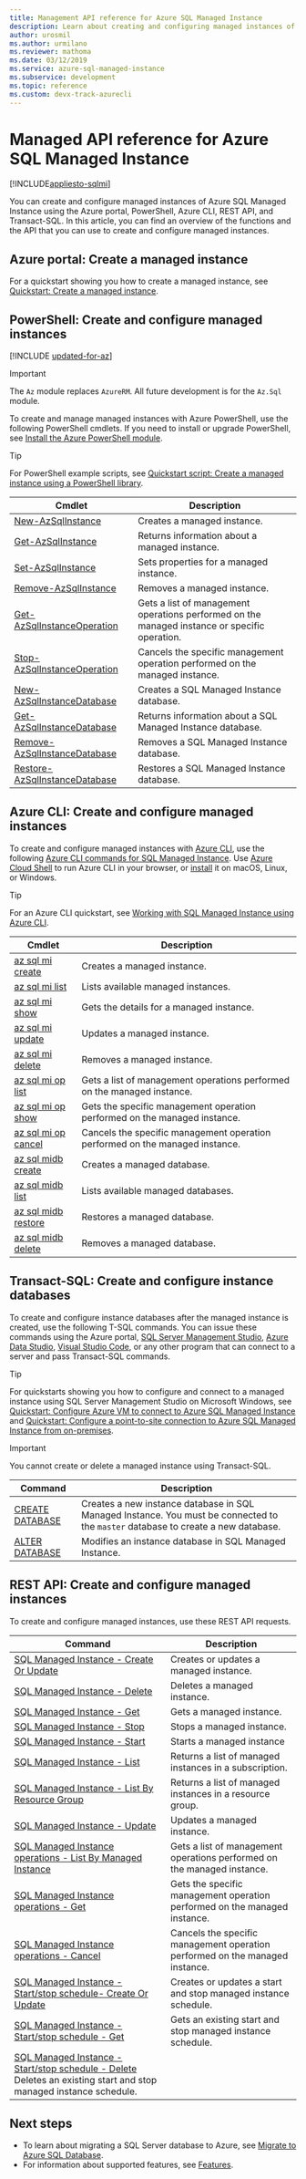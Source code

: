 ```yaml
---
title: Management API reference for Azure SQL Managed Instance
description: Learn about creating and configuring managed instances of Azure SQL Managed Instance.
author: urosmil
ms.author: urmilano
ms.reviewer: mathoma
ms.date: 03/12/2019
ms.service: azure-sql-managed-instance
ms.subservice: development
ms.topic: reference
ms.custom: devx-track-azurecli
---
```

# Managed API reference for Azure SQL Managed Instance

[!INCLUDE[appliesto-sqlmi](../includes/appliesto-sqlmi.md)]

You can create and configure managed instances of Azure SQL Managed Instance using the Azure portal, PowerShell, Azure CLI, REST API, and Transact-SQL. In this article, you can find an overview of the functions and the API that you can use to create and configure managed instances.

## Azure portal: Create a managed instance

For a quickstart showing you how to create a managed instance, see [Quickstart: Create a managed instance](instance-create-quickstart.md).

## PowerShell: Create and configure managed instances

[!INCLUDE [updated-for-az](../includes/updated-for-az.md)]

> [!IMPORTANT]
> The `Az` module replaces `AzureRM`. All future development is for the `Az.Sql` module.

To create and manage managed instances with Azure PowerShell, use the following PowerShell cmdlets. If you need to install or upgrade PowerShell, see [Install the Azure PowerShell module](/powershell/azure/install-az-ps).

> [!TIP]
> For PowerShell example scripts, see [Quickstart script: Create a managed instance using a PowerShell library](/archive/blogs/sqlserverstorageengine/quick-start-script-create-azure-sql-managed-instance-using-powershell).

| Cmdlet | Description |
| --- | --- |
|[New-AzSqlInstance](/powershell/module/az.sql/new-azsqlinstance)|Creates a managed instance. |
|[Get-AzSqlInstance](/powershell/module/az.sql/get-azsqlinstance)|Returns information about a managed instance.|
|[Set-AzSqlInstance](/powershell/module/az.sql/set-azsqlinstance)|Sets properties for a managed instance.|
|[Remove-AzSqlInstance](/powershell/module/az.sql/remove-azsqlinstance)|Removes a managed instance.|
|[Get-AzSqlInstanceOperation](/powershell/module/az.sql/get-azsqlinstanceoperation)|Gets a list of management operations performed on the managed instance or specific operation.|
|[Stop-AzSqlInstanceOperation](/powershell/module/az.sql/stop-azsqlinstanceoperation)|Cancels the specific management operation performed on the managed instance.|
|[New-AzSqlInstanceDatabase](/powershell/module/az.sql/new-azsqlinstancedatabase)|Creates a SQL Managed Instance database.|
|[Get-AzSqlInstanceDatabase](/powershell/module/az.sql/get-azsqlinstancedatabase)|Returns information about a SQL Managed Instance database.|
|[Remove-AzSqlInstanceDatabase](/powershell/module/az.sql/remove-azsqlinstancedatabase)|Removes a SQL Managed Instance database.|
|[Restore-AzSqlInstanceDatabase](/powershell/module/az.sql/restore-azsqlinstancedatabase)|Restores a SQL Managed Instance database.|

## Azure CLI: Create and configure managed instances

To create and configure managed instances with [Azure CLI](/cli/azure), use the following [Azure CLI commands for SQL Managed Instance](/cli/azure/sql/mi). Use [Azure Cloud Shell](/azure/cloud-shell/overview) to run Azure CLI in your browser, or [install](/cli/azure/install-azure-cli) it on macOS, Linux, or Windows.

> [!TIP]
> For an Azure CLI quickstart, see [Working with SQL Managed Instance using Azure CLI](https://medium.com/azure-sqldb-managed-instance/working-with-sql-managed-instance-using-azure-cli-611795fe0b44).

| Cmdlet | Description |
| --- | --- |
|[az sql mi create](/cli/azure/sql/mi#az-sql-mi-create) |Creates a managed instance.|
|[az sql mi list](/cli/azure/sql/mi#az-sql-mi-list)|Lists available managed instances.|
|[az sql mi show](/cli/azure/sql/mi#az-sql-mi-show)|Gets the details for a managed instance.|
|[az sql mi update](/cli/azure/sql/mi#az-sql-mi-update)|Updates a managed instance.|
|[az sql mi delete](/cli/azure/sql/mi#az-sql-mi-delete)|Removes a managed instance.|
|[az sql mi op list](/cli/azure/sql/mi/op#az-sql-mi-op-list)|Gets a list of management operations performed on the managed instance.|
|[az sql mi op show](/cli/azure/sql/mi/op#az-sql-mi-op-show)|Gets the specific management operation performed on the managed instance.|
|[az sql mi op cancel](/cli/azure/sql/mi/op#az-sql-mi-op-cancel)|Cancels the specific management operation performed on the managed instance.|
|[az sql midb create](/cli/azure/sql/midb#az-sql-midb-create) |Creates a managed database.|
|[az sql midb list](/cli/azure/sql/midb#az-sql-midb-list)|Lists available managed databases.|
|[az sql midb restore](/cli/azure/sql/midb#az-sql-midb-restore)|Restores a managed database.|
|[az sql midb delete](/cli/azure/sql/midb#az-sql-midb-delete)|Removes a managed database.|

## Transact-SQL: Create and configure instance databases

To create and configure instance databases after the managed instance is created, use the following T-SQL commands. You can issue these commands using the Azure portal, [SQL Server Management Studio](/sql/ssms/use-sql-server-management-studio), [Azure Data Studio](/azure-data-studio/what-is-azure-data-studio), [Visual Studio Code](https://code.visualstudio.com/docs), or any other program that can connect to a server and pass Transact-SQL commands.

> [!TIP]
> For quickstarts showing you how to configure and connect to a managed instance using SQL Server Management Studio on Microsoft Windows, see [Quickstart: Configure Azure VM to connect to Azure SQL Managed Instance](connect-vm-instance-configure.md) and [Quickstart: Configure a point-to-site connection to Azure SQL Managed Instance from on-premises](point-to-site-p2s-configure.md).

> [!IMPORTANT]
> You cannot create or delete a managed instance using Transact-SQL.

| Command | Description |
| --- | --- |
|[CREATE DATABASE](/sql/t-sql/statements/create-database-transact-sql?preserve-view=true&view=azuresqldb-mi-current)|Creates a new instance database in SQL Managed Instance. You must be connected to the `master` database to create a new database.|
| [ALTER DATABASE](/sql/t-sql/statements/alter-database-transact-sql?preserve-view=true&view=azuresqldb-mi-current) |Modifies an instance database in SQL Managed Instance.|

## REST API: Create and configure managed instances

To create and configure managed instances, use these REST API requests.

| Command | Description |
| --- | --- |
|[SQL Managed Instance - Create Or Update](/rest/api/sql/managed-instances/create-or-update)|Creates or updates a managed instance.|
|[SQL Managed Instance - Delete](/rest/api/sql/managed-instances/delete)|Deletes a managed instance.|
|[SQL Managed Instance - Get](/rest/api/sql/managed-instances/get)|Gets a managed instance.|
|[SQL Managed Instance - Stop](/rest/api/sql/managed-instances/stop) | Stops a managed instance. | 
|[SQL Managed Instance - Start](/rest/api/sql/managed-instances/start) | Starts a managed instance | 
|[SQL Managed Instance - List](/rest/api/sql/managedinstances/list)|Returns a list of managed instances in a subscription.|
|[SQL Managed Instance - List By Resource Group](/rest/api/sql/managed-instances/list-by-resource-group)|Returns a list of managed instances in a resource group.|
|[SQL Managed Instance - Update](/rest/api/sql/managed-instances/update)|Updates a managed instance.|
|[SQL Managed Instance operations - List By Managed Instance](/rest/api/sql/managed-instance-operations/list-by-managed-instance)|Gets a list of management operations performed on the managed instance.|
|[SQL Managed Instance operations - Get](/rest/api/sql/managed-instance-operations/get)|Gets the specific management operation performed on the managed instance.|
|[SQL Managed Instance operations - Cancel](/rest/api/sql/managed-instance-operations/cancel)|Cancels the specific management operation performed on the managed instance.|
|[SQL Managed Instance - Start/stop schedule- Create Or Update](/rest/api/sql/start-stop-managed-instance-schedules/create-or-update) | Creates or updates a start and stop managed instance schedule. | 
|[SQL Managed Instance - Start/stop schedule - Get](/rest/api/sql/start-stop-managed-instance-schedules/get) | Gets an existing start and stop managed instance schedule. |
|[SQL Managed Instance - Start/stop schedule - Delete](/rest/api/sql/start-stop-managed-instance-schedules/delete) Deletes an existing start and stop managed instance schedule. | 

## Next steps

- To learn about migrating a SQL Server database to Azure, see [Migrate to Azure SQL Database](../database/migrate-to-database-from-sql-server.md).
- For information about supported features, see [Features](../database/features-comparison.md).
